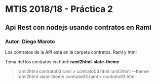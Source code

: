 # MTIS 2018/18 - Práctica 2
## Api Rest con nodejs usando contratos en Raml
### Autor: Diego Maroto

Los contratos de la API está en la carpeta contratos.
Raml y html

Tema del los contratos en html: **raml2html-slate-theme**

> raml2html contrato03.raml > contrato03.html
> raml2html --theme raml2html-slate-theme contrato03.raml > contrato03.html
